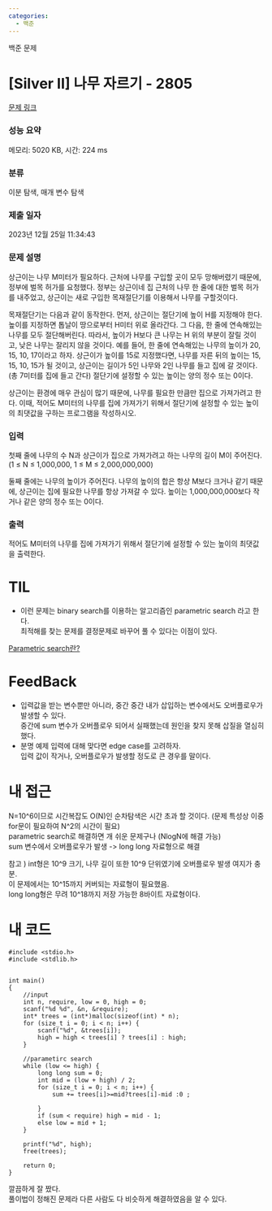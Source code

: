 ```yaml
---
categories:
  - 백준
---
```


백준 문제

# [Silver II] 나무 자르기 - 2805 

[문제 링크](https://www.acmicpc.net/problem/2805) 

### 성능 요약

메모리: 5020 KB, 시간: 224 ms

### 분류

이분 탐색, 매개 변수 탐색

### 제출 일자

2023년 12월 25일 11:34:43

### 문제 설명

상근이는 나무 M미터가 필요하다. 근처에 나무를 구입할 곳이 모두 망해버렸기 때문에, 정부에 벌목 허가를 요청했다. 정부는 상근이네 집 근처의 나무 한 줄에 대한 벌목 허가를 내주었고, 상근이는 새로 구입한 목재절단기를 이용해서 나무를 구할것이다.

목재절단기는 다음과 같이 동작한다. 먼저, 상근이는 절단기에 높이 H를 지정해야 한다. 높이를 지정하면 톱날이 땅으로부터 H미터 위로 올라간다. 그 다음, 한 줄에 연속해있는 나무를 모두 절단해버린다. 따라서, 높이가 H보다 큰 나무는 H 위의 부분이 잘릴 것이고, 낮은 나무는 잘리지 않을 것이다. 예를 들어, 한 줄에 연속해있는 나무의 높이가 20, 15, 10, 17이라고 하자. 상근이가 높이를 15로 지정했다면, 나무를 자른 뒤의 높이는 15, 15, 10, 15가 될 것이고, 상근이는 길이가 5인 나무와 2인 나무를 들고 집에 갈 것이다. (총 7미터를 집에 들고 간다) 절단기에 설정할 수 있는 높이는 양의 정수 또는 0이다.

상근이는 환경에 매우 관심이 많기 때문에, 나무를 필요한 만큼만 집으로 가져가려고 한다. 이때, 적어도 M미터의 나무를 집에 가져가기 위해서 절단기에 설정할 수 있는 높이의 최댓값을 구하는 프로그램을 작성하시오.

### 입력 

첫째 줄에 나무의 수 N과 상근이가 집으로 가져가려고 하는 나무의 길이 M이 주어진다. (1 ≤ N ≤ 1,000,000, 1 ≤ M ≤ 2,000,000,000)

둘째 줄에는 나무의 높이가 주어진다. 나무의 높이의 합은 항상 M보다 크거나 같기 때문에, 상근이는 집에 필요한 나무를 항상 가져갈 수 있다. 높이는 1,000,000,000보다 작거나 같은 양의 정수 또는 0이다.

### 출력 

적어도 M미터의 나무를 집에 가져가기 위해서 절단기에 설정할 수 있는 높이의 최댓값을 출력한다.







# TIL

* 이런 문제는 binary search를 이용하는 알고리즘인 parametric search 라고 한다.  
최적해를 찾는 문제를 결정문제로 바꾸어 풀 수 있다는 이점이 있다.  

[Parametric search란?](https://heytech.tistory.com/97)  

# FeedBack

* 입력값을 받는 변수뿐만 아니라, 중간 중간 내가 삽입하는 변수에서도 오버플로우가 발생할 수 있다.  
중간에 sum 변수가 오버플로우 되어서 실패했는데 원인을 찾지 못해 삽질을 열심히 했다.  
* 분명 예제 입력에 대해 맞다면 edge case를 고려하자.  
입력 값이 작거나, 오버플로우가 발생할 정도로 큰 경우를 말이다.  


# 내 접근

N=10^6이므로 시간복잡도 O(N)인 순차탐색은 시간 초과 할 것이다. (문제 특성상 이중 for문이 필요하여 N^2의 시간이 필요)  
parametric search로 해결하면 개 쉬운 문제구나 (NlogN에 해결 가능)    
sum 변수에서 오버플로우가 발생 -> long long 자료형으로 해결  

참고 ) int형은 10^9 크기, 나무 길이 또한 10^9 단위였기에 오버플로우 발생 여지가 충분.  
이 문제에서는 10^15까지 커버되는 자료형이 필요했음.  
long long형은 무려 10^18까지 저장 가능한 8바이트 자료형이다.  



# 내 코드
```
#include <stdio.h>
#include <stdlib.h>


int main()
{
	//input
	int n, require, low = 0, high = 0;
	scanf("%d %d", &n, &require);
	int* trees = (int*)malloc(sizeof(int) * n);
	for (size_t i = 0; i < n; i++) {
		scanf("%d", &trees[i]);
		high = high < trees[i] ? trees[i] : high;
	}
	
	//parametirc search
	while (low <= high) {
		long long sum = 0;
		int mid = (low + high) / 2;
		for (size_t i = 0; i < n; i++) {
			sum += trees[i]>=mid?trees[i]-mid :0 ;
			
		}
		if (sum < require) high = mid - 1; 
		else low = mid + 1; 
	}
	
	printf("%d", high);
	free(trees);

	return 0;
}

```

깔끔하게 잘 짰다.  
풀이법이 정해진 문제라 다른 사람도 다 비슷하게 해결하였음을 알 수 있다.  
